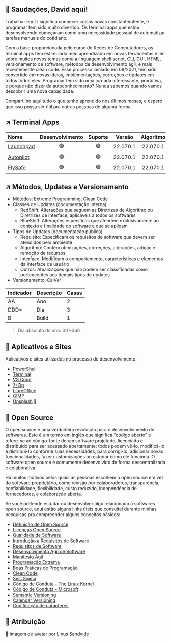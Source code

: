 ## :vulcan_salute: Saudações, David aqui!

Trabalhar em TI significa conhecer coisas novas constantemtente, e programar tem sido muito divertido. Os terminal apps que estou desenvolvendo começaram como uma necessidade pessoal de automatizar tarefas manuais do cotidiano.

Com a base proporcionada pelo curso de Redes de Computadores, os terminal apps tem estimulado meu aprendizado em novas ferramentas e ler sobre muitos novos temas como a linguagem shell script, CLI, GUI, HTML, versionamento de software, métodos de desenvolvimento ágil, e mais recentemente clean code. Esse processo iniciado em 09/2021, tem sido convertido em novas ideias, implementações, correções e updates em todos todos eles. Programar tem sido uma jornada interessante, produtiva, e porque não dizer de autoconhecimento? Nunca sabemos quando vamos descobrir uma nova capacidade.

Compartilho aqui tudo o que tenho aprendido nos últimos meses, e espero que isso possa ser útil pra outras pessoas de alguma forma. 

## :arrow_upper_right: Terminal Apps

|Nome|Desenvolvimento|Suporte|Versão|Algoritmo|Interface|Idioma|
|:---|:---:|:---:|:---:|:---:|:---:|:---:|
|[Launchpad](https://github.com/2uj1m28ohz/launchpad)|:green_circle:|:green_circle:|22.070.1|22.070.1|22.070.1|PT-BR|
|[Autopilot](https://github.com/2uj1m28ohz/autopilot)|:green_circle:|:green_circle:|22.070.1|22.070.1|22.070.1|PT-BR|
|[FlySafe](https://github.com/2uj1m28ohz/flysafe)|:green_circle:|:green_circle:|22.070.1|22.070.1|22.070.1|PT-BR|

## :arrow_upper_right: Métodos, Updates e Versionamento
- Métodos: Extreme Programming, Clean Code
- Classes de Updates (documentação interna)
  - RedShift: Alterações que seguem as Diretrizes de Algoritmo ou Diretrizes de Interface, aplicáveis a todos os softwares
  - BlueShift: Alterações específicas que atendem exclusivamente ao contexto e finalidade do software a que se aplicam
- Tipos de Updates (documentação pública)
  - Requisito: Especificam os requisitos de software que devem ser atendidos pelo ambiente
  - Algoritmo: Contém otimizações, correções, alterações, adição e remoção de recursos
  - Interface: Modificam o comportamento, características e elementos da interface de usuário
  - Outros: Atualizações que não podem ser classificadas como pertencentes aos demais tipos de updates
- Versionamento: CalVer

|Indicador|Descrição|Casas|
|:---|:---|:---|
|AA|Ano|2|
|DDD*|Dia|3|
|B|Build|1|

> Dia absoluto do ano: 001-366

## :rocket: Aplicativos e Sites
Aplicativos e sites utilizados no processo de desenvolvimento:
- [PowerShell](https://github.com/powershell/powershell)
- [Terminal](https://github.com/microsoft/terminal)
- [VS Code](https://github.com/microsoft/vscode)
- [7-Zip](https://7-zip.org)
- [LibreOffice](https://libreoffice.org)
- [GIMP](https://gimp.org)
- [Unsplash](https://unsplash.com) :clap:

## :white_heart: Open Source
O open source é uma verdadeira revolução para o desenvolvimento de softwares. Este é um termo em inglês que significa "código aberto" e refere-se ao código-fonte de um software projetado, licenciado e distribuído para ser acessado abertamente: todos podem vê-lo, modificá-lo e distribuí-lo conforme suas necessidades, para corrigí-lo, adicionar novas funcionalidades, fazer customizações ou estudar como ele funciona. O software open source é comumente desenvolvido de forma descentralizada e colaborativa.

Há muitos motivos pelos quais as pessoas escolhem o open source em vez do software proprietário, como revisão por colaboradores, transparência, confiabilidade, flexibilidade, custo reduzido, independência de fornecedores, e colaboração aberta.

Se você pretende estudar ou desenvolver algo relacionado a softwares open source, aqui estão alguns links úteis que consultei durante minhas pesquisas pra compreender alguns conceitos básicos:
- [Definição de Open Source](https://opensource.org/osd)
- [Licenças Open Source](https://opensource.org/licenses/category)
- [Qualidade de Software](https://www.devmedia.com.br/qualidade-de-software-engenharia-de-software-29/18209)
- [Introdução a Requisitos de Software](https://www.devmedia.com.br/introducao-a-requisitos-de-software/29580)
- [Requisitos de Software](https://www.devmedia.com.br/artigo-engenharia-de-software-3-requisitos-nao-funcionais/9525)
- [Desenvolvimento Ágil de Software](https://pt.wikipedia.org/wiki/Desenvolvimento_%C3%A1gil_de_software)
- [Manifesto Ágil](https://pt.wikipedia.org/wiki/Manifesto_%C3%A1gil)
- [Programação Extrema](https://pt.wikipedia.org/wiki/Programa%C3%A7%C3%A3o_extrema)
- [Boas Práticas de Programação](https://www.devmedia.com.br/boas-praticas-de-programacao/21137)
- [Clean Code](https://www.hostgator.com.br/blog/clean-code-o-que-e)
- [Seis Sigma](https://pt.m.wikipedia.org/wiki/Seis_Sigma)
- [Código de Conduta - The Linux Kernel](https://www.kernel.org/doc/html/latest/process/code-of-conduct.html)
- [Código de Conduta - Microsoft](https://opensource.microsoft.com/codeofconduct)
- [Semantic Versioning](https://semver.org)
- [Calendar Versioning](https://calver.org)
- [Codificação de caracteres](https://docs.microsoft.com/powershell/module/microsoft.powershell.core/about/about_character_encoding)

## :clap: Atribuição
:sunrise_over_mountains: Imagem de avatar por [Linus Sandvide](https://unsplash.com/photos/bhSNKT5aaMc)
